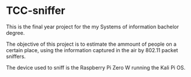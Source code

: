 # TCC-sniffer

This is the final year project for the my Systems of information bachelor degree.

The objective of this project is to estimate the ammount of people on a certain place, using the information captured in the air by 802.11 packet sniffers.

The device used to sniff is the Raspberry Pi Zero W running the Kali Pi OS.
